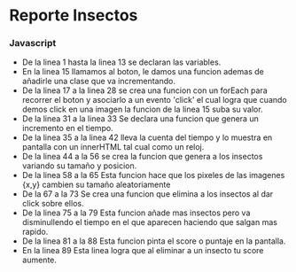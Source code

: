 # Reporte Insectos 
### Javascript

- De la linea 1 hasta la linea 13 se declaran las variables.
- En la linea 15 llamamos al boton, le damos una funcion ademas de añadirle una clase que va incrementando.
- De la linea 17 a la linea 28 se crea una funcion con un forEach para recorrer el boton y asociarlo a un evento 'click' el cual logra que cuando demos click en una imagen la funcion de la linea 15 suba su valor.
- De la linea 31 a la linea 33 Se declara una funcion que genera un incremento en el tiempo.
- De la linea 35 a la linea 42 lleva la cuenta del tiempo y lo muestra en pantalla con un innerHTML tal cual como un reloj.
- De la linea 44 a la 56 se crea la funcion que genera a los insectos variando su tamaño y posicion.
- De la linea 58 a la 65 Esta funcion hace que los pixeles de las imagenes {x,y} cambien su tamaño aleatoriamente
- De la 67 a la 73 Se crea una funcion que elimina a los insectos al dar click sobre ellos.
- De la linea 75 a la 79 Esta funcion añade mas insectos pero va disminullendo el tiempo en el que aparecen haciendo que salgan mas rapido.
- De la linea 81 a la 88 Esta funcion pinta el score o puntaje en la pantalla.
- En la linea 89 Esta linea logra que al eliminar a un insecto tu score aumente.